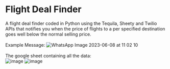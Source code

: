 # Flight Deal Finder

A flight deal finder coded in Python using the Tequila, Sheety and Twilio APIs that notifies you when the price of flights to a per specified destination goes well below the normal selling price.
<br>
<br>
Example Message: 
![WhatsApp Image 2023-06-08 at 11 02 10](https://github.com/RandomOgre101/flight-deal-finder/assets/94991501/f96fac12-2e64-440e-8054-c687e135b2b2)
<br>
<br>
The google sheet containing all the data: <br>
![image](https://github.com/RandomOgre101/flight-deal-finder/assets/94991501/2ff61531-d75d-4976-9df9-6397134e02f0)
![image](https://github.com/RandomOgre101/flight-deal-finder/assets/94991501/a509c472-09b1-49a4-be44-fb7ec5dfb252)
<br>
<br>
